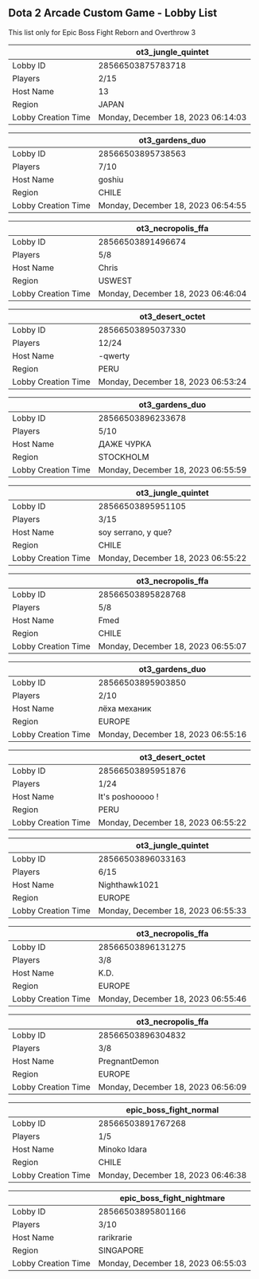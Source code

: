 ## Dota 2 Arcade Custom Game - Lobby List

This list only for Epic Boss Fight Reborn and Overthrow 3

|  | ot3_jungle_quintet |
| ------ | ------ |
| Lobby ID | 28566503875783718 |
| Players | 2/15 |
| Host Name | 13 |
| Region | JAPAN |
| Lobby Creation Time | Monday, December 18, 2023 06:14:03 |


|  | ot3_gardens_duo |
| ------ | ------ |
| Lobby ID | 28566503895738563 |
| Players | 7/10 |
| Host Name | goshiu |
| Region | CHILE |
| Lobby Creation Time | Monday, December 18, 2023 06:54:55 |


|  | ot3_necropolis_ffa |
| ------ | ------ |
| Lobby ID | 28566503891496674 |
| Players | 5/8 |
| Host Name | Chris |
| Region | USWEST |
| Lobby Creation Time | Monday, December 18, 2023 06:46:04 |


|  | ot3_desert_octet |
| ------ | ------ |
| Lobby ID | 28566503895037330 |
| Players | 12/24 |
| Host Name | -qwerty |
| Region | PERU |
| Lobby Creation Time | Monday, December 18, 2023 06:53:24 |


|  | ot3_gardens_duo |
| ------ | ------ |
| Lobby ID | 28566503896233678 |
| Players | 5/10 |
| Host Name | ДАЖЕ ЧУРКА |
| Region | STOCKHOLM |
| Lobby Creation Time | Monday, December 18, 2023 06:55:59 |


|  | ot3_jungle_quintet |
| ------ | ------ |
| Lobby ID | 28566503895951105 |
| Players | 3/15 |
| Host Name | soy serrano, y que? |
| Region | CHILE |
| Lobby Creation Time | Monday, December 18, 2023 06:55:22 |


|  | ot3_necropolis_ffa |
| ------ | ------ |
| Lobby ID | 28566503895828768 |
| Players | 5/8 |
| Host Name | Fmed |
| Region | CHILE |
| Lobby Creation Time | Monday, December 18, 2023 06:55:07 |


|  | ot3_gardens_duo |
| ------ | ------ |
| Lobby ID | 28566503895903850 |
| Players | 2/10 |
| Host Name | лёха механик |
| Region | EUROPE |
| Lobby Creation Time | Monday, December 18, 2023 06:55:16 |


|  | ot3_desert_octet |
| ------ | ------ |
| Lobby ID | 28566503895951876 |
| Players | 1/24 |
| Host Name | It's poshooooo ! |
| Region | PERU |
| Lobby Creation Time | Monday, December 18, 2023 06:55:22 |


|  | ot3_jungle_quintet |
| ------ | ------ |
| Lobby ID | 28566503896033163 |
| Players | 6/15 |
| Host Name | Nighthawk1021 |
| Region | EUROPE |
| Lobby Creation Time | Monday, December 18, 2023 06:55:33 |


|  | ot3_necropolis_ffa |
| ------ | ------ |
| Lobby ID | 28566503896131275 |
| Players | 3/8 |
| Host Name | K.D. |
| Region | EUROPE |
| Lobby Creation Time | Monday, December 18, 2023 06:55:46 |


|  | ot3_necropolis_ffa |
| ------ | ------ |
| Lobby ID | 28566503896304832 |
| Players | 3/8 |
| Host Name | PregnantDemon |
| Region | EUROPE |
| Lobby Creation Time | Monday, December 18, 2023 06:56:09 |


|  | epic_boss_fight_normal |
| ------ | ------ |
| Lobby ID | 28566503891767268 |
| Players | 1/5 |
| Host Name | Minoko Idara |
| Region | CHILE |
| Lobby Creation Time | Monday, December 18, 2023 06:46:38 |


|  | epic_boss_fight_nightmare |
| ------ | ------ |
| Lobby ID | 28566503895801166 |
| Players | 3/10 |
| Host Name | rarikrarie |
| Region | SINGAPORE |
| Lobby Creation Time | Monday, December 18, 2023 06:55:03 |


